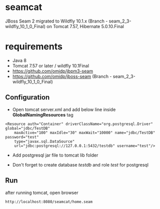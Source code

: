 # seamcat
JBoss Seam 2 migrated to Wildfly 10.1.x (Branch - seam_2_3-wildfly_10_1_0_Final)  on Tomcat 7.57, Hibernate 5.0.10.Final


# requirements

* Java 8
* Tomcat 7.57 or later / wildfly 10.1Final
* https://github.com/omidp/jbpm3-seam
* https://github.com/omidp/jboss-seam (Branch - seam_2_3-wildfly_10_1_0_Final)



## Configuration

* Open tomcat server.xml and add below line inside **GlobalNamingResources** tag

```
<Resource auth="Container" driverClassName="org.postgresql.Driver" global="jdbc/TestDB" 
	maxActive="100" maxIdle="30" maxWait="10000" name="jdbc/TestDB" password="test" 
	type="javax.sql.DataSource" 
	url="jdbc:postgresql://127.0.0.1:5432/testdb" username="test"/>
```

* Add postgresql jar file to tomcat lib folder

* Don't forget to create database _testdb_ and role _test_ for postgresql

## Run

after running tomcat, open browser 

```
http://localhost:8080/seamcat/home.seam
```
